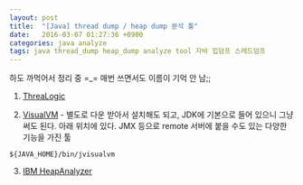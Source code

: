 ```yaml
---
layout: post
title:  "[Java] thread dump / heap dump 분석 툴"
date:   2016-03-07 01:27:36 +0900
categories: java analyze
tags: java thread_dump heap_dump analyze tool 자바 힙덤프 스레드덤프
---
```


하도 까먹어서 정리 중 =_= 매번 쓰면서도 이름이 기억 안 남;;

1. [ThreaLogic](https://java.net/projects/threadlogic)

2. [VisualVM](https://visualvm.java.net/) - 별도로 다운 받아서 설치해도 되고, JDK에 기본으로 들어 있으니 그냥 써도 된다. 아래 위치에 있다. JMX 등으로 remote 서버에 붙을 수도 있는 다양한 기능을 가진 툴
```
${JAVA_HOME}/bin/jvisualvm
```

3. [IBM HeapAnalyzer](https://www.ibm.com/developerworks/community/groups/service/html/communityview?communityUuid=4544bafe-c7a2-455f-9d43-eb866ea60091)
